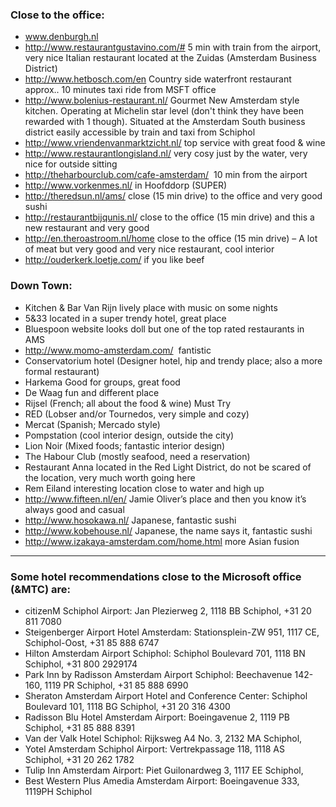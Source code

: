 ### Close to the office:

* www.denburgh.nl  
* http://www.restaurantgustavino.com/# 5 min with train from the airport, very nice Italian restaurant located at the Zuidas (Amsterdam Business District)
* http://www.hetbosch.com/en Country side waterfront restaurant approx.. 10 minutes taxi ride from MSFT office
* http://www.bolenius-restaurant.nl/ Gourmet New Amsterdam style kitchen. Operating at Michelin star level (don&#39;t think they have been rewarded with 1 though). Situated at the Amsterdam South business district easily accessible by train and taxi from Schiphol
* http://www.vriendenvanmarktzicht.nl/ top service with great food &amp; wine
* http://www.restaurantlongisland.nl/ very cosy just by the water, very nice for outside sitting
* http://theharbourclub.com/cafe-amsterdam/  10 min from the airport
* http://www.vorkenmes.nl/ in Hoofddorp (SUPER)
* http://theredsun.nl/ams/ close (15 min drive) to the office and very good sushi
* http://restaurantbijqunis.nl/ close to the office (15 min drive) and this a new restaurant and very good
* http://en.theroastroom.nl/home close to the office (15 min drive) – A lot of meat but very good and very nice restaurant, cool interior
* http://ouderkerk.loetje.com/ if you like beef

### Down Town:

* Kitchen &amp; Bar Van Rijn lively place with music on some nights
* 5&amp;33 located in a super trendy hotel, great place
* Bluespoon website looks doll but one of the top rated restaurants in AMS
* http://www.momo-amsterdam.com/  fantistic
* Conservatorium hotel (Designer hotel, hip and trendy place; also a more formal restaurant)
* Harkema Good for groups, great food
* De Waag fun and different place
* Rijsel (French; all about the food &amp; wine) Must Try
* RED (Lobser and/or Tournedos, very simple and cozy)
* Mercat (Spanish; Mercado style)
* Pompstation (cool interior design, outside the city)
* Lion Noir (Mixed foods; fantastic interior design)
* The Habour Club (mostly seafood, need a reservation)
* Restaurant Anna located in the Red Light District, do not be scared of the location, very much worth going here
* Rem Eiland interesting location close to water and high up
* http://www.fifteen.nl/en/ Jamie Oliver’s place and then you know it’s always good and casual
* http://www.hosokawa.nl/ Japanese, fantastic sushi
* http://www.kobehouse.nl/ Japanese, the name says it, fantastic sushi
* http://www.izakaya-amsterdam.com/home.html more Asian fusion

-------------------------------------------------------------------------------------------------------

### Some hotel recommendations close to the Microsoft office (&amp;MTC) are:

* citizenM Schiphol Airport: Jan Plezierweg 2, 1118 BB Schiphol, +31 20 811 7080
* Steigenberger Airport Hotel Amsterdam: Stationsplein-ZW 951, 1117 CE, Schiphol-Oost, +31 85 888 6747
* Hilton Amsterdam Airport Schiphol: Schiphol Boulevard 701, 1118 BN Schiphol, +31 800 2929174
* Park Inn by Radisson Amsterdam Airport Schiphol: Beechavenue 142-160, 1119 PR Schiphol, +31 85 888 6990
* Sheraton Amsterdam Airport Hotel and Conference Center: Schiphol Boulevard 101, 1118 BG Schiphol, +31 20 316 4300
* Radisson Blu Hotel Amsterdam Airport: Boeingavenue 2, 1119 PB Schiphol, +31 85 888 8391
* Van der Valk Hotel Schiphol: Rijksweg A4 No. 3, 2132 MA Schiphol,
* Yotel Amsterdam Schiphol Airport: Vertrekpassage 118, 1118 AS Schiphol, +31 20 262 1782
* Tulip Inn Amsterdam Airport: Piet Guilonardweg 3, 1117 EE Schiphol,
* Best Western Plus Amedia Amsterdam Airport: Boeingavenue 333, 1119PH Schiphol
